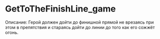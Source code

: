 # GetToTheFinishLine_game

Описание:
Герой должен дойти до финишной прямой не врезаясь при этом в препятствия и стараясь дойти до линии до того как его сожжёт огонь.
